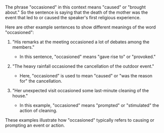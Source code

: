 The phrase "occasioned" in this context means "caused" or "brought about." So the sentence is saying that the death of the mother was the event that led to or caused the speaker's first religious experience.

Here are other example sentences to show different meanings of the word "occasioned":

1. "His remarks at the meeting occasioned a lot of debates among the members." 
   - In this sentence, "occasioned" means "gave rise to" or "provoked."

2. "The heavy rainfall occasioned the cancellation of the outdoor event."
   - Here, "occasioned" is used to mean "caused" or "was the reason for" the cancellation.

3. "Her unexpected visit occasioned some last-minute cleaning of the house."
   - In this example, "occasioned" means "prompted" or "stimulated" the action of cleaning.

These examples illustrate how "occasioned" typically refers to causing or prompting an event or action.